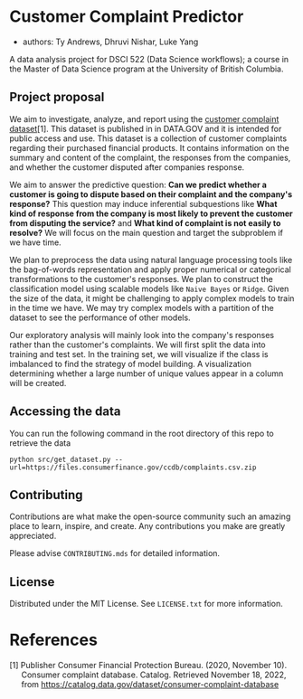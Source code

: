 # Customer Complaint Predictor

- authors:
Ty Andrews,
Dhruvi Nishar,
Luke Yang

A data analysis project for DSCI 522 (Data Science workflows); a
course in the Master of Data Science program at the University of
British Columbia.

## Project proposal

We aim to investigate, analyze, and report using the [customer complaint dataset](#References)[1]. This dataset is published in in DATA.GOV and it is intended for public access and use. This dataset is a collection of customer complaints regarding their purchased financial products. It contains information on the summary and content of the complaint, the responses from the companies, and whether the customer disputed after companies response.

We aim to answer the predictive question: **Can we predict whether a customer is going to dispute based on their complaint and the company's response?** This question may induce inferential subquestions like **What kind of response from the company is most likely to prevent the customer from disputing the service?** and **What kind of complaint is not easily to resolve?** We will focus on the main question and target the subproblem if we have time.

We plan to preprocess the data using natural language processing tools like the bag-of-words representation and apply proper numerical or categorical transformations to the customer's responses. We plan to construct the classification model using scalable models like `Naive Bayes` or `Ridge`. Given the size of the data, it might be challenging to apply complex models to train in the time we have. We may try complex models with a partition of the dataset to see the performance of other models.

Our exploratory analysis will mainly look into the company's responses rather than the customer's complaints. We will first split the data into training and test set. In the training set, we will visualize if the class is imbalanced to find the strategy of model building. A visualization determining whether a large number of unique values appear in a column will be created. 

## Accessing the data

You can run the following command in the root directory of this repo to retrieve the data
```
python src/get_dataset.py --url=https://files.consumerfinance.gov/ccdb/complaints.csv.zip
```

## Contributing

Contributions are what make the open-source community such an amazing place to learn, inspire, and create. Any contributions you make are greatly appreciated.

Please advise `CONTRIBUTING.mds` for detailed information.
## License

Distributed under the MIT License. See `LICENSE.txt` for more information.

# References

<div id="refs" class="references hanging-indent">

<div id="ref-Dua2019">

[1] Publisher Consumer Financial Protection Bureau. (2020, November 10). Consumer complaint database. Catalog. Retrieved November 18, 2022, from https://catalog.data.gov/dataset/consumer-complaint-database 


</div>

</div>